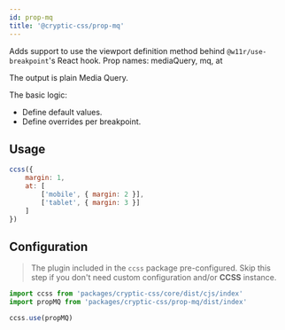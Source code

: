 ```yaml
---
id: prop-mq
title: '@cryptic-css/prop-mq'
---
```


Adds support to use the viewport definition method behind
`@w11r/use-breakpoint`'s React hook. Prop names: mediaQuery, mq, at

The output is plain Media Query.

The basic logic:

-   Define default values.
-   Define overrides per breakpoint.

## Usage

```js live
ccss({
    margin: 1,
    at: [
        ['mobile', { margin: 2 }],
        ['tablet', { margin: 3 }]
    ]
})
```

## Configuration

> The plugin included in the `ccss` package pre-configured.
> Skip this step if you don't need custom configuration and/or **CCSS** instance.

```js
import ccss from 'packages/cryptic-css/core/dist/cjs/index'
import propMQ from 'packages/cryptic-css/prop-mq/dist/index'

ccss.use(propMQ)
```
